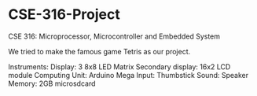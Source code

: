 # CSE-316-Project
CSE 316: Microprocessor, Microcontroller and Embedded System

We tried to make the famous game Tetris as our project.


Instruments:
Display: 3 8x8 LED Matrix
Secondary display: 16x2 LCD module
Computing Unit: Arduino Mega
Input: Thumbstick
Sound: Speaker
Memory: 2GB microsdcard

